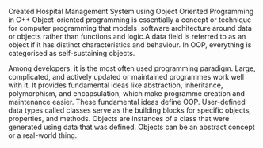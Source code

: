 Created Hospital Management System using Object Oriented Programming  in C++
Object-oriented programming is essentially a concept or technique for computer programming that models  software architecture around data or objects rather than functions and logic.A data field is referred to as an object if it has distinct characteristics and behaviour. In OOP, everything is categorised as self-sustaining objects.

Among developers, it is the most often used programming paradigm. Large, complicated, and actively updated or maintained programmes work well with it. It provides fundamental ideas like abstraction, inheritance, polymorphism, and encapsulation, which make programme creation and maintenance easier. These fundamental ideas define OOP.
User-defined data types called classes serve as the building blocks for specific objects, properties, and methods.
Objects are instances of a class that were generated using data that was defined. Objects can be an abstract concept or a real-world thing. 
